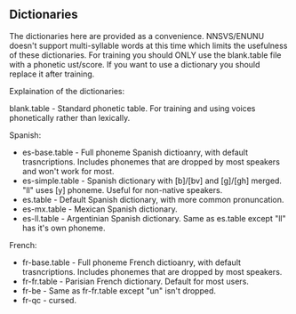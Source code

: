 ## Dictionaries
The dictionaries here are provided as a convenience.
NNSVS/ENUNU doesn't support multi-syllable words at this time which limits the usefulness of these dictionaries.
For training you should ONLY use the blank.table file with a phonetic ust/score. If you want to use a dictionary you should replace it after training.

Explaination of the dictionaries:

blank.table - Standard phonetic table. For training and using voices phonetically rather than lexically.

Spanish:
* es-base.table - Full phoneme Spanish dictioanry, with default trasncriptions. Includes phonemes that are dropped by most speakers and won't work for most.
* es-simple.table - Spanish dictionary with [b]/[bv] and [g]/[gh] merged. "ll" uses [y] phoneme. Useful for non-native speakers.
* es.table - Default Spanish dictionary, with more common pronuncation.
* es-mx.table - Mexican Spanish dictionary.
* es-ll.table - Argentinian Spanish dictionary. Same as es.table except "ll" has it's own phoneme.

French:
* fr-base.table - Full phoneme French dictioanry, with default trasncriptions. Includes phonemes that are dropped by most speakers.
* fr-fr.table - Parisian French dictionary. Default for most users.
* fr-be - Same as fr-fr.table except "un" isn't dropped.
* fr-qc - cursed.
